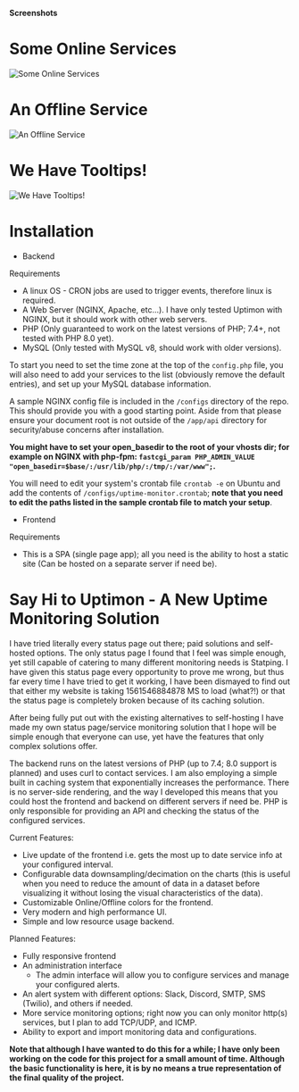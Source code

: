 **Screenshots**

# Some Online Services
![Some Online Services](https://github.com/RatherLogical/Uptimon/raw/master/images/screenshot_1.png)

# An Offline Service
![An Offline Service](https://github.com/RatherLogical/Uptimon/raw/master/images/screenshot_2.png)

# We Have Tooltips!
![We Have Tooltips!](https://github.com/RatherLogical/Uptimon/raw/master/images/screenshot_3.png)

# Installation

- Backend

Requirements
- A linux OS - CRON jobs are used to trigger events, therefore linux is required.
- A Web Server (NGINX, Apache, etc...). I have only tested Uptimon with NGINX, but it should work with other web servers.
- PHP (Only guaranteed to work on the latest versions of PHP; 7.4+, not tested with PHP 8.0 yet).
- MySQL (Only tested with MySQL v8, should work with older versions).

To start you need to set the time zone at the top of the ``config.php`` file, you will also need to add your services to the list (obviously remove the default entries), and set up your MySQL database information.

A sample NGINX config file is included in the ``/configs`` directory of the repo. This should provide you with a good starting point. Aside from that please ensure your document root is not outside of the ``/app/api`` directory for security/abuse concerns after installation.

**You might have to set your open_basedir to the root of your vhosts dir; for example on NGINX with php-fpm: ``fastcgi_param PHP_ADMIN_VALUE "open_basedir=$base/:/usr/lib/php/:/tmp/:/var/www";``.**

You will need to edit your system's crontab file ``crontab -e`` on Ubuntu and add the contents of ``/configs/uptime-monitor.crontab``; **note that you need to edit the paths listed in the sample crontab file to match your setup**.

- Frontend

Requirements
- This is a SPA (single page app); all you need is the ability to host a static site (Can be hosted on a separate server if need be).

# Say Hi to Uptimon - A New Uptime Monitoring Solution

I have tried literally every status page out there; paid solutions and self-hosted options. The only status page I found that I feel was simple enough, yet still capable of catering to many different monitoring needs is Statping. I have given this status page every opportunity to prove me wrong, but thus far every time I have tried to get it working, I have been dismayed to find out that either my website is taking 1561546884878 MS to load (what?!) or that the status page is completely broken because of its caching solution.

After being fully put out with the existing alternatives to self-hosting I have made my own status page/service monitoring solution that I hope will be simple enough that everyone can use, yet have the features that only complex solutions offer.

The backend runs on the latest versions of PHP (up to 7.4; 8.0 support is planned) and uses curl to contact services. I am also employing a simple built in caching system that exponentially increases the performance. There is no server-side rendering, and the way I developed this means that you could host the frontend and backend on different servers if need be. PHP is only responsible for providing an API and checking the status of the configured services.

Current Features:
- Live update of the frontend i.e. gets the most up to date service info at your configured interval.
- Configurable data downsampling/decimation on the charts (this is useful when you need to reduce the amount of data in a dataset before visualizing it without losing the visual characteristics of the data).
- Customizable Online/Offline colors for the frontend.
- Very modern and high performance UI.
- Simple and low resource usage backend.

Planned Features:
- Fully responsive frontend
- An administration interface
    - The admin interface will allow you to configure services and manage your configured alerts.
- An alert system with different options: Slack, Discord, SMTP, SMS (Twilio), and others if needed.
- More service monitoring options; right now you can only monitor http(s) services, but I plan to add TCP/UDP, and ICMP.
- Ability to export and import monitoring data and configurations.

**Note that although I have wanted to do this for a while; I have only been working on the code for this project for a small amount of time. Although the basic functionality is here, it is by no means a true representation of the final quality of the project.**